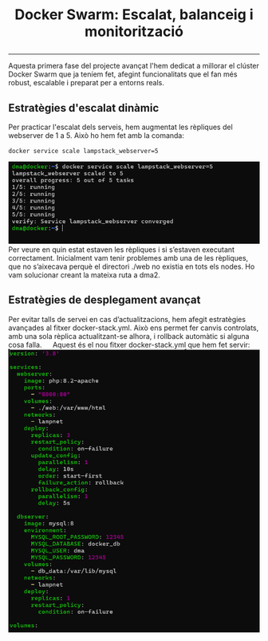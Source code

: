 # <p align="center"> Docker Swarm: Escalat, balanceig i monitorització </p>
------------
Aquesta primera fase del projecte avançat l'hem dedicat a millorar el clúster Docker Swarm que ja teníem fet, afegint funcionalitats que el fan més robust, escalable i preparat per a entorns reals.

## Estratègies d'escalat dinàmic

Per practicar l'escalat dels serveis, hem augmentat les rèpliques del webserver de 1 a 5. Això ho hem fet amb la comanda:
```
docker service scale lampstack_webserver=5
```
![Imatge1](Imatges/1.png)
Per veure en quin estat estaven les rèpliques i si s’estaven executant correctament. Inicialment vam tenir problemes amb una de les rèpliques, que no s’aixecava perquè el directori ./web no existia en tots els nodes. Ho vam solucionar creant la mateixa ruta a dma2.

## Estratègies de desplegament avançat
Per evitar talls de servei en cas d’actualitzacions, hem afegit estratègies avançades al fitxer docker-stack.yml. Això ens permet fer canvis controlats, amb una sola rèplica actualitzant-se alhora, i rollback automàtic si alguna cosa falla.
 
Aquest és el nou fitxer docker-stack.yml que hem fet servir:
![Imatge2](Imatges/2.png)
<br>
